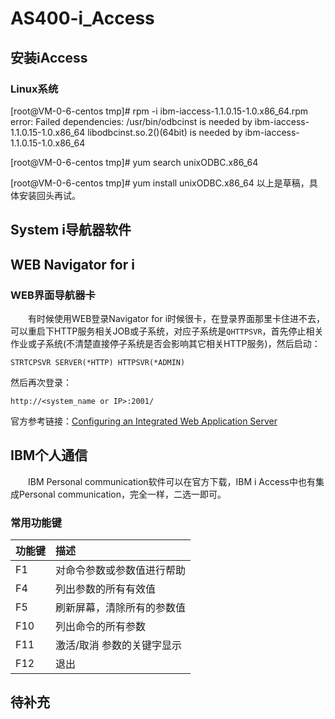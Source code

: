 # AS400-i_Access
## 安装iAccess
### Linux系统
[root@VM-0-6-centos tmp]# rpm -i ibm-iaccess-1.1.0.15-1.0.x86_64.rpm
error: Failed dependencies:
	/usr/bin/odbcinst is needed by ibm-iaccess-1.1.0.15-1.0.x86_64
	libodbcinst.so.2()(64bit) is needed by ibm-iaccess-1.1.0.15-1.0.x86_64

[root@VM-0-6-centos tmp]# yum search unixODBC.x86_64


[root@VM-0-6-centos tmp]# yum install unixODBC.x86_64
以上是草稿，具体安装回头再试。
## System i导航器软件

## WEB Navigator for i
### WEB界面导航器卡
&#8195;&#8195;有时候使用WEB登录Navigator for i时候很卡，在登录界面那里卡住进不去，可以重启下HTTP服务相关JOB或子系统，对应子系统是`QHTTPSVR`，首先停止相关作业或子系统(不清楚直接停子系统是否会影响其它相关HTTP服务)，然后启动：
```
STRTCPSVR SERVER(*HTTP) HTTPSVR(*ADMIN)
```
然后再次登录：
```
http://<system_name or IP>:2001/
```
官方参考链接：[Configuring an Integrated Web Application Server](https://www.ibm.com/docs/en/i/7.2?topic=browser-configuring-integrated-web-application-server)
## IBM个人通信
&#8195;&#8195;IBM Personal communication软件可以在官方下载，IBM i Access中也有集成Personal communication，完全一样，二选一即可。
### 常用功能键
功能键|描述
:---|:---
F1|对命令参数或参数值进行帮助
F4|列出参数的所有有效值
F5|刷新屏幕，清除所有的参数值
F10|列出命令的所有参数
F11|激活/取消 参数的关键字显示
F12|退出

## 待补充